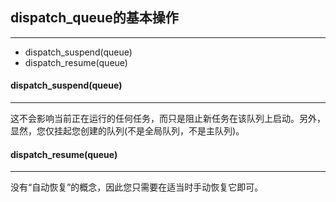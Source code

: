 ## dispatch_queue的基本操作

------

- dispatch_suspend(queue)
- dispatch_resume(queue)



#### dispatch_suspend(queue)

-------

这不会影响当前正在运行的任何任务，而只是阻止新任务在该队列上启动。另外，显然，您仅挂起您创建的队列(不是全局队列，不是主队列)。



#### dispatch_resume(queue)

-------

没有“自动恢复”的概念，因此您只需要在适当时手动恢复它即可。